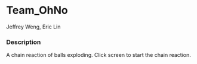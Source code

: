 # Team_OhNo
Jeffrey Weng, Eric Lin

### Description

A chain reaction of balls exploding. Click screen to start the chain reaction.
